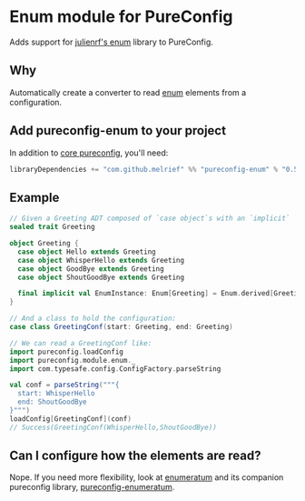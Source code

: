 # Enum module for PureConfig

Adds support for [julienrf's enum](https://github.com/julienrf/enum) library to PureConfig.

## Why

Automatically create a converter to read [enum](https://github.com/julienrf/enum) elements from a configuration.

## Add pureconfig-enum to your project

In addition to [core pureconfig](https://github.com/melrief/pureconfig), you'll need:

```scala
libraryDependencies += "com.github.melrief" %% "pureconfig-enum" % "0.5.1"
```

## Example

```scala
// Given a Greeting ADT composed of `case object`s with an `implicit` `Enum` instance:
sealed trait Greeting

object Greeting {
  case object Hello extends Greeting
  case object WhisperHello extends Greeting
  case object GoodBye extends Greeting
  case object ShoutGoodBye extends Greeting

  final implicit val EnumInstance: Enum[Greeting] = Enum.derived[Greeting]
}

// And a class to hold the configuration:
case class GreetingConf(start: Greeting, end: Greeting)

// We can read a GreetingConf like:
import pureconfig.loadConfig
import pureconfig.module.enum._
import com.typesafe.config.ConfigFactory.parseString

val conf = parseString("""{ 
  start: WhisperHello
  end: ShoutGoodBye
}""")
loadConfig[GreetingConf](conf)
// Success(GreetingConf(WhisperHello,ShoutGoodBye))
```

## Can I configure how the elements are read?

Nope. If you need more flexibility, look at [enumeratum](https://github.com/lloydmeta/enumeratum) and its companion pureconfig library, [pureconfig-enumeratum](https://github.com/leifwickland/pureconfig/tree/master/modules/enumeratum).
